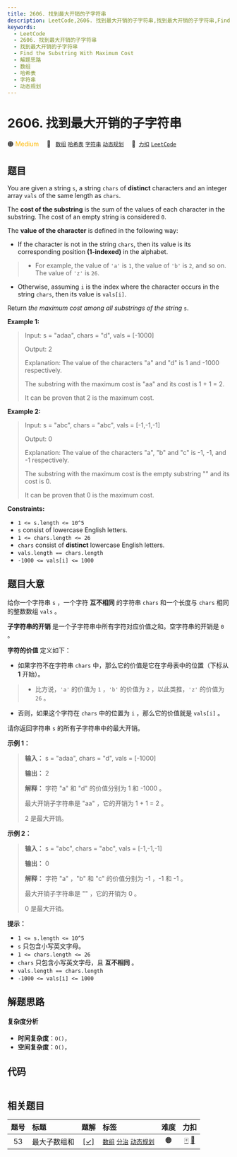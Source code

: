 ```yaml
---
title: 2606. 找到最大开销的子字符串
description: LeetCode,2606. 找到最大开销的子字符串,找到最大开销的子字符串,Find the Substring With Maximum Cost,解题思路,数组,哈希表,字符串,动态规划
keywords:
  - LeetCode
  - 2606. 找到最大开销的子字符串
  - 找到最大开销的子字符串
  - Find the Substring With Maximum Cost
  - 解题思路
  - 数组
  - 哈希表
  - 字符串
  - 动态规划
---
```


# 2606. 找到最大开销的子字符串

🟠 <font color=#ffb800>Medium</font>&emsp; 🔖&ensp; [`数组`](/tag/array.md) [`哈希表`](/tag/hash-table.md) [`字符串`](/tag/string.md) [`动态规划`](/tag/dynamic-programming.md)&emsp; 🔗&ensp;[`力扣`](https://leetcode.cn/problems/find-the-substring-with-maximum-cost) [`LeetCode`](https://leetcode.com/problems/find-the-substring-with-maximum-cost)

## 题目

You are given a string `s`, a string `chars` of **distinct** characters and an
integer array `vals` of the same length as `chars`.

The **cost of the substring** is the sum of the values of each character in
the substring. The cost of an empty string is considered `0`.

The **value of the character** is defined in the following way:

  * If the character is not in the string `chars`, then its value is its corresponding position **(1-indexed)** in the alphabet. 
> 
> * For example, the value of `'a'` is `1`, the value of `'b'` is `2`, and so on. The value of `'z'` is `26`.
  * Otherwise, assuming `i` is the index where the character occurs in the string `chars`, then its value is `vals[i]`.

Return _the maximum cost among all substrings of the string_ `s`.



**Example 1:**

> Input: s = "adaa", chars = "d", vals = [-1000]
> 
> Output: 2
> 
> Explanation: The value of the characters "a" and "d" is 1 and -1000 respectively.
> 
> The substring with the maximum cost is "aa" and its cost is 1 + 1 = 2.
> 
> It can be proven that 2 is the maximum cost.

**Example 2:**

> Input: s = "abc", chars = "abc", vals = [-1,-1,-1]
> 
> Output: 0
> 
> Explanation: The value of the characters "a", "b" and "c" is -1, -1, and -1 respectively.
> 
> The substring with the maximum cost is the empty substring "" and its cost is 0.
> 
> It can be proven that 0 is the maximum cost.

**Constraints:**

  * `1 <= s.length <= 10^5`
  * `s` consist of lowercase English letters.
  * `1 <= chars.length <= 26`
  * `chars` consist of **distinct** lowercase English letters.
  * `vals.length == chars.length`
  * `-1000 <= vals[i] <= 1000`


## 题目大意

给你一个字符串 `s` ，一个字符 **互不相同**  的字符串 `chars` 和一个长度与 `chars` 相同的整数数组 `vals` 。

**子字符串的开销**  是一个子字符串中所有字符对应价值之和。空字符串的开销是 `0` 。

**字符的价值**  定义如下：

  * 如果字符不在字符串 `chars` 中，那么它的价值是它在字母表中的位置（下标从 **1**  开始）。 
> 
> * 比方说，`'a'` 的价值为 `1` ，`'b'` 的价值为 `2` ，以此类推，`'z'` 的价值为 `26` 。
  * 否则，如果这个字符在 `chars` 中的位置为 `i` ，那么它的价值就是 `vals[i]` 。

请你返回字符串 `s` 的所有子字符串中的最大开销。



**示例 1：**

> 
> 
> 
> 
> 
> **输入：** s = "adaa", chars = "d", vals = [-1000]
> 
> **输出：** 2
> 
> **解释：** 字符 "a" 和 "d" 的价值分别为 1 和 -1000 。
> 
> 最大开销子字符串是 "aa" ，它的开销为 1 + 1 = 2 。
> 
> 2 是最大开销。
> 
> 

**示例 2：**

> 
> 
> 
> 
> 
> **输入：** s = "abc", chars = "abc", vals = [-1,-1,-1]
> 
> **输出：** 0
> 
> **解释：** 字符 "a" ，"b" 和 "c" 的价值分别为 -1 ，-1 和 -1 。
> 
> 最大开销子字符串是 "" ，它的开销为 0 。
> 
> 0 是最大开销。
> 
> 



**提示：**

  * `1 <= s.length <= 10^5`
  * `s` 只包含小写英文字母。
  * `1 <= chars.length <= 26`
  * `chars` 只包含小写英文字母，且 **互不相同**  。
  * `vals.length == chars.length`
  * `-1000 <= vals[i] <= 1000`


## 解题思路

#### 复杂度分析

- **时间复杂度**：`O()`，
- **空间复杂度**：`O()`，

## 代码

```javascript

```

## 相关题目

<!-- prettier-ignore -->
| 题号 | 标题 | 题解 | 标签 | 难度 | 力扣 |
| :------: | :------ | :------: | :------ | :------: | :------: |
| 53 | 最大子数组和 | [[✓]](/problem/0053.md) |  [`数组`](/tag/array.md) [`分治`](/tag/divide-and-conquer.md) [`动态规划`](/tag/dynamic-programming.md) | 🟠 | [🀄️](https://leetcode.cn/problems/maximum-subarray) [🔗](https://leetcode.com/problems/maximum-subarray) |